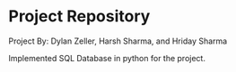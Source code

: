 # Project Repository

Project By: Dylan Zeller, Harsh Sharma, and Hriday Sharma

Implemented SQL Database in python for the project.
